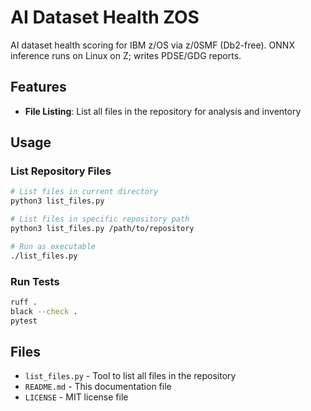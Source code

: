 # AI Dataset Health ZOS

AI dataset health scoring for IBM z/OS via z/0SMF (Db2-free). ONNX inference runs on Linux on Z; writes PDSE/GDG reports.

## Features

- **File Listing**: List all files in the repository for analysis and inventory

## Usage

### List Repository Files

```bash
# List files in current directory
python3 list_files.py

# List files in specific repository path
python3 list_files.py /path/to/repository

# Run as executable
./list_files.py
```

### Run Tests

```bash
ruff .
black --check .
pytest
```

## Files

- `list_files.py` - Tool to list all files in the repository
- `README.md` - This documentation file  
- `LICENSE` - MIT license file
